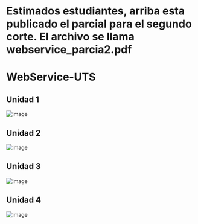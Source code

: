 # Estimados estudiantes, arriba esta publicado el parcial para el segundo corte. El archivo se llama webservice_parcia2.pdf

# WebService-UTS



## Unidad 1
![image](https://user-images.githubusercontent.com/31961588/153673571-4108bc83-f420-46c2-af3a-a4bba44219a9.png)

## Unidad 2
![image](https://user-images.githubusercontent.com/31961588/153673606-1a95ab31-851a-4562-9d5c-bc4a2337db9a.png)

## Unidad 3
![image](https://user-images.githubusercontent.com/31961588/153673636-597e594f-1425-4a2d-ab14-8441731205c1.png)

## Unidad 4
![image](https://user-images.githubusercontent.com/31961588/153673666-ba88d2fc-d392-4c07-a699-5e6aad785d10.png)
